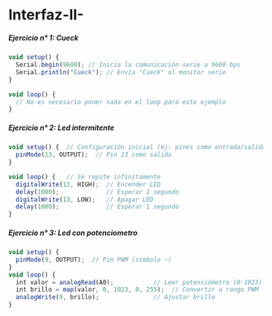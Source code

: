 # Interfaz-II-

##### Ejercicio n° 1: Cueck

```js
void setup() {
  Serial.begin(9600); // Inicia la comunicación serie a 9600 bps
  Serial.println("Cueck"); // Envía "Cueck" al monitor serie
}

void loop() {
  // No es necesario poner nada en el loop para este ejemplo
}
```
##### Ejercicio n° 2: Led intermitente

```js
void setup() {  // Configuración inicial (ej: pines como entrada/salida)
  pinMode(13, OUTPUT);  // Pin 13 como salida
}

void loop() {   // Se repite infinitamente
  digitalWrite(13, HIGH);  // Encender LED
  delay(1000);             // Esperar 1 segundo
  digitalWrite(13, LOW);   // Apagar LED
  delay(1000);             // Esperar 1 segundo
}
```
##### Ejercicio n° 3: Led con potenciometro

```js
void setup() {
  pinMode(9, OUTPUT);  // Pin PWM (símbolo ~)
}
void loop() {
  int valor = analogRead(A0);           // Leer potenciómetro (0-1023)
  int brillo = map(valor, 0, 1023, 0, 255);  // Convertir a rango PWM
  analogWrite(9, brillo);               // Ajustar brillo
}
```
